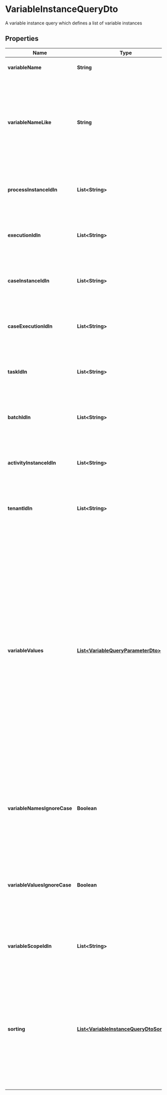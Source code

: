 

# VariableInstanceQueryDto

A variable instance query which defines a list of variable instances
## Properties

Name | Type | Description | Notes
------------ | ------------- | ------------- | -------------
**variableName** | **String** | Filter by variable instance name. |  [optional]
**variableNameLike** | **String** | Filter by the variable instance name. The parameter can include the wildcard &#x60;%&#x60; to express like-strategy such as: starts with (&#x60;%&#x60;name), ends with (name&#x60;%&#x60;) or contains (&#x60;%&#x60;name&#x60;%&#x60;). |  [optional]
**processInstanceIdIn** | **List&lt;String&gt;** | Only include variable instances which belong to one of the passed  process instance ids. |  [optional]
**executionIdIn** | **List&lt;String&gt;** | Only include variable instances which belong to one of the passed  execution ids. |  [optional]
**caseInstanceIdIn** | **List&lt;String&gt;** | Only include variable instances which belong to one of the passed  case instance ids. |  [optional]
**caseExecutionIdIn** | **List&lt;String&gt;** | Only include variable instances which belong to one of the passed  case execution ids. |  [optional]
**taskIdIn** | **List&lt;String&gt;** | Only include variable instances which belong to one of the passed  task ids. |  [optional]
**batchIdIn** | **List&lt;String&gt;** | Only include variable instances which belong to one of the passed  batch ids. |  [optional]
**activityInstanceIdIn** | **List&lt;String&gt;** | Only include variable instances which belong to one of the passed  activity instance ids. |  [optional]
**tenantIdIn** | **List&lt;String&gt;** | Only include variable instances which belong to one of the passed  tenant ids. |  [optional]
**variableValues** | [**List&lt;VariableQueryParameterDto&gt;**](VariableQueryParameterDto.md) | An array to only include variable instances that have the certain values. The array consists of objects with the three properties &#x60;name&#x60;, &#x60;operator&#x60; and &#x60;value&#x60;. &#x60;name (String)&#x60; is the variable name, &#x60;operator (String)&#x60; is the comparison operator to be used and &#x60;value&#x60; the variable value. &#x60;value&#x60; may be &#x60;String&#x60;, &#x60;Number&#x60; or &#x60;Boolean&#x60;.  Valid operator values are: &#x60;eq&#x60; - equal to; &#x60;neq&#x60; - not equal to; &#x60;gt&#x60; - greater than; &#x60;gteq&#x60; - greater than or equal to; &#x60;lt&#x60; - lower than; &#x60;lteq&#x60; - lower than or equal to; &#x60;like&#x60; |  [optional]
**variableNamesIgnoreCase** | **Boolean** | Match all variable names provided in &#x60;variableValues&#x60; case-insensitively. If set to &#x60;true&#x60; **variableName** and **variablename** are treated as equal. |  [optional]
**variableValuesIgnoreCase** | **Boolean** | Match all variable values provided in &#x60;variableValues&#x60; case-insensitively. If set to &#x60;true&#x60; **variableValue** and **variablevalue** are treated as equal. |  [optional]
**variableScopeIdIn** | **List&lt;String&gt;** | Only include variable instances which belong to one of passed scope ids. |  [optional]
**sorting** | [**List&lt;VariableInstanceQueryDtoSorting&gt;**](VariableInstanceQueryDtoSorting.md) | An array of criteria to sort the result by. Each element of the array is an object that specifies one ordering.                       The position in the array identifies the rank of an ordering, i.e., whether it is primary, secondary, etc.                       Sorting has no effect for &#x60;count&#x60; endpoints |  [optional]



